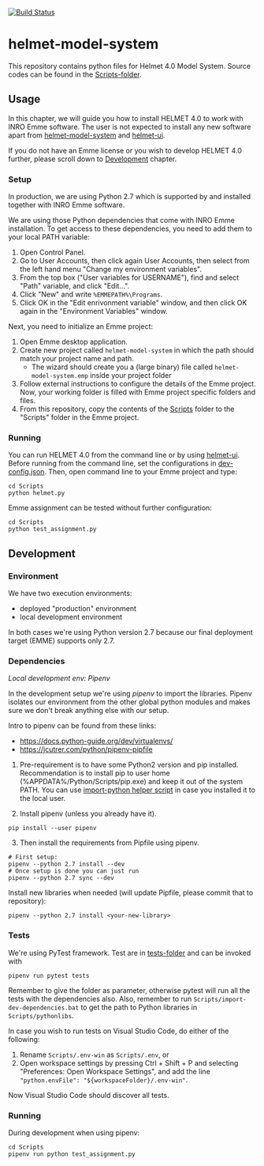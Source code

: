 [![Build Status](https://travis-ci.org/HSLdevcom/helmet-model-system.svg?branch=master)](https://travis-ci.org/HSLdevcom/helmet-model-system)

# helmet-model-system

This repository contains python files for Helmet 4.0 Model System. Source codes can be found in the [Scripts-folder](Scripts).

## Usage

In this chapter, we will guide you how to install HELMET 4.0 to work with INRO Emme software. The user is not expected to install any new software apart from [helmet-model-system](https://github.com/HSLdevcom/helmet-model-system) and [helmet-ui](https://github.com/HSLdevcom/helmet-ui).

If you do not have an Emme license or you wish to develop HELMET 4.0 further, please scroll down to [Development](#development) chapter.

### Setup

In production, we are using Python 2.7 which is supported by and installed together with INRO Emme software.

We are using those Python dependencies that come with INRO Emme installation. To get access to these dependencies, you need to add them to your local PATH variable:

1. Open Control Panel.
2. Go to User Accounts, then click again User Accounts, then select from the left hand menu "Change my environment variables".
3. From the top box ("User variables for USERNAME"), find and select "Path" variable, and click "Edit...".
4. Click "New" and write `%EMMEPATH%\Programs`.
5. Click OK in the "Edit enrivonment variable" window, and then click OK again in the "Environment Variables" window.

Next, you need to initialize an Emme project:

1. Open Emme desktop application.
2. Create new project called `helmet-model-system` in which the path should match your project name and path.
   - The wizard should create you a (large binary) file called `helmet-model-system.emp` inside your project folder
3. Follow external instructions to configure the details of the Emme project. Now, your working folder is filled with Emme project specific folders and files.
4. From this repository, copy the contents of the [Scripts](Scripts) folder to the "Scripts" folder in the Emme project.

### Running

You can run HELMET 4.0 from the command line or by using [helmet-ui](https://github.com/HSLdevcom/helmet-ui). Before running from the command line, set the configurations in [dev-config.json](Scripts/dev-config.json). Then, open command line to your Emme project and type:

```
cd Scripts
python helmet.py
```

Emme assignment can be tested without further configuration:

```
cd Scripts
python test_assignment.py
```

## Development

### Environment

We have two execution environments:
- deployed "production" environment
- local development environment

In both cases we're using Python version 2.7 because our final deployment target (EMME) supports only 2.7.

### Dependencies

*Local development env: Pipenv*

In the development setup we're using *pipenv* to import the libraries. Pipenv isolates our environment from the other global python modules and makes sure we don't break anything else with our setup.   

Intro to pipenv can be found from these links:
- https://docs.python-guide.org/dev/virtualenvs/
- https://jcutrer.com/python/pipenv-pipfile

1) Pre-requirement is to have some Python2 version and pip installed. Recommendation is to install
pip to user home (%APPDATA%/Python/Scripts/pip.exe) and keep it out of the system PATH.
You can use [import-python helper script](Scripts/import-python.bat) in case you installed it to the local user.

2) Install pipenv (unless you already have it).   

```
pip install --user pipenv
```

3) Then install the requirements from Pipfile using pipenv.  

```
# First setup:
pipenv --python 2.7 install --dev
# Once setup is done you can just run
pipenv --python 2.7 sync --dev
```

Install new libraries when needed (will update Pipfile, please commit that to repository):

```
pipenv --python 2.7 install <your-new-library>
```

### Tests

We're using PyTest framework. Test are in [tests-folder](Scripts/tests) and can be invoked with

```
pipenv run pytest tests
```

Remember to give the folder as parameter, otherwise pytest will run all the tests with the dependencies also. Also, remember to run `Scripts/import-dev-dependencies.bat` to get the path to Python libraries in `Scripts/pythonlibs`.

In case you wish to run tests on Visual Studio Code, do either of the following:

1. Rename `Scripts/.env-win` as `Scripts/.env`, or
2. Open workspace settings by pressing Ctrl + Shift + P and selecting "Preferences: Open Workspace Settings", and add the line `"python.envFile": "${workspaceFolder}/.env-win"`.

Now Visual Studio Code should discover all tests.

### Running

During development when using pipenv:

```
cd Scripts
pipenv run python test_assignment.py
```
